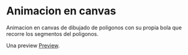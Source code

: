 # Animacion en canvas

Animacion en canvas de dibujado de poligonos con su propia bola que recorre los segmentos del poligonos.

Una preview [Preview](https://federico-taborda.github.io/Polygon-Laps/).
